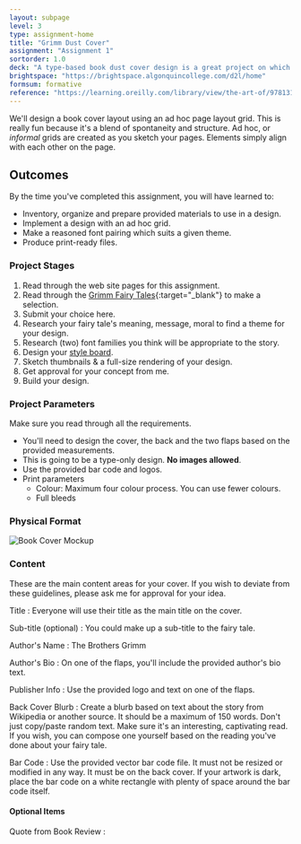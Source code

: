 ```yaml
---
layout: subpage
level: 3
type: assignment-home
title: "Grimm Dust Cover"
assignment: "Assignment 1"
sortorder: 1.0
deck: "A type-based book dust cover design is a great project on which to use an ad hoc approach to our layout."
brightspace: "https://brightspace.algonquincollege.com/d2l/home"
formsum: formative
reference: "https://learning.oreilly.com/library/view/the-art-of/9781315301532/xhtml/14_Chapter08.xhtml"
---
```

We'll design a book cover layout using an ad hoc page layout grid. This is really fun because it's a blend of spontaneity and structure. Ad hoc, or *informal* grids are created as you sketch your pages. Elements simply align with each other on the page.

## Outcomes

By the time you've completed this assignment, you will have learned to:

- Inventory, organize and prepare provided materials to use in a design.
- Implement a design with an ad hoc grid.
- Make a reasoned font pairing which suits a given theme.
- Produce print-ready files.

### Project Stages

1. Read through the web site pages for this assignment.
1. Read through the [Grimm Fairy Tales](http://www-2.cs.cmu.edu/~spok/grimmtmp/){:target="_blank"} to make a selection.
1. Submit your choice here.
1. Research your fairy tale's meaning, message, moral to find a theme for your design.
1. Research (two) font families you think will be appropriate to the story.
1. Design your [style board](subpage2.html).
1. Sketch thumbnails & a full-size rendering of your design.
1. Get approval for your concept from me.
1. Build your design.

### Project Parameters

Make sure you read through all the requirements.

- You'll need to design the cover, the back and the two flaps based on the provided measurements.
- This is going to be a type-only design. **No images allowed**.
- Use the provided bar code and logos.
- Print parameters
    - Colour: Maximum four colour process. You can use fewer colours.
    - Full bleeds

### Physical Format

![Book Cover Mockup]({{site.url}}/svg/book-cover-mockup.svg)

### Content

These are the main content areas for your cover. If you wish to deviate from these guidelines, please ask me for approval for your idea.

Title
: Everyone will use their title as the main title on the cover.

Sub-title (optional)
: You could make up a sub-title to the fairy tale.

Author's Name
: The Brothers Grimm

Author's Bio
: On one of the flaps, you'll include the provided author's bio text.

Publisher Info
: Use the provided logo and text on one of the flaps.

Back Cover Blurb
: Create a blurb based on text about the story from Wikipedia or another source. It should be a maximum of 150 words. Don't just copy/paste random text. Make sure it's an interesting, captivating read. If you wish, you can compose one yourself based on the reading you've done about your fairy tale.

Bar Code
: Use the provided vector bar code file. It must not be resized or modified in any way. It must be on the back cover. If your artwork is dark, place the bar code on a white rectangle with plenty of space around the bar code itself.

####  Optional Items

Quote from Book Review
: 